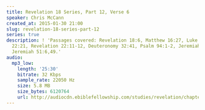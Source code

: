 ```yaml
---
title: Revelation 18 Series, Part 12, Verse 6
speaker: Chris McCann
created_at: 2015-01-30 21:00
slug: revelation-18-series-part-12
series: true
description: ! 'Passages covered: Revelation 18:6, Matthew 16:27, Luke 12:59, Matthew
  22:21, Revelation 22:11-12, Deuteronomy 32:41, Psalm 94:1-2, Jeremiah 50:14-15,28-29,
  Jeremiah 51:6,49.'
audio:
  mp3_low:
    length: '25:30'
    bitrate: 32 Kbps
    sample_rate: 22050 Hz
    size: 5.8 MB
    size_bytes: 6120764
    url: http://audiocdn.ebiblefellowship.com/studies/revelation/chapter-18/2015.01.30_McCann_-_Revelation_18_Series_Part_12.mp3
---
```

